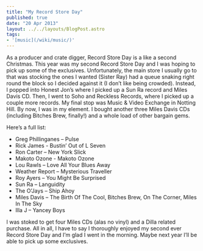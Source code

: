 ```yaml
---
title: "My Record Store Day"
published: true
date: "20 Apr 2013"
layout: ../../layouts/BlogPost.astro
tags:
- '[music](/wiki/music/)'
---
```


As a producer and crate digger, Record Store Day is a like a second Christmas. This year was my second Record Store Day and I was hoping to pick up some of the exclusives. Unfortunately, the main store I usually go to that was stocking the ones I wanted (Sister Ray) had a queue snaking right round the block so I decided against it (I don’t like being crowded). Instead, I popped into Honest Jon’s where I picked up a Sun Ra record and Miles Davis CD. Then, I went to Soho and Reckless Records, where I picked up a couple more records. My final stop was Music & Video Exchange in Notting Hill. By now, I was in my element. I bought another three Miles Davis CDs (including Bitches Brew, finally!) and a whole load of other bargain gems.

Here’s a full list:

- Greg Phillinganes – Pulse
- Rick James - Bustin’ Out of L Seven
- Ron Carter – New York Slick
- Makoto Ozone - Makoto Ozone
- Lou Rawls – Love All Your Blues Away
- Weather Report – Mysterious Traveller
- Roy Ayers – You Might Be Surprised
- Sun Ra – Languidity
- The O’Jays – Ship Ahoy
- Miles Davis – The Birth Of The Cool, Bitches Brew, On The Corner, Miles In The Sky
- Illa J – Yancey Boys

I was stoked to get four Miles CDs (alas no vinyl) and a Dilla related purchase. All in all, I have to say I thoroughly enjoyed my second ever Record Store Day and I’m glad I went in the morning. Maybe next year I’ll be able to pick up some exclusives.

